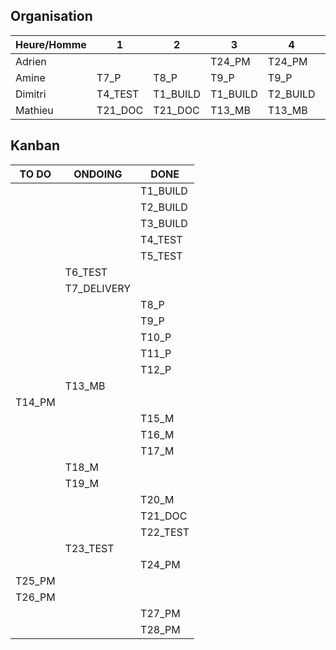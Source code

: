 ## Organisation

| Heure/Homme   | 1 | 2 | 3 | 4 | 5 | 6 | 7 | 8 | 9 | 10 | 11 | 12 | 13 | 14 |
| ------------- |---|---|---|---|---|---|---|---|---|----|----|----|----|----|
|  	Adrien	    |   |   | T24_PM  |  T24_PM |  T24_PM | T24_PM  |   | T27_PM  | T27_PM  | T27_PM   | T28_PM   |  T28_PM  |    |    |
|   Amine       |  T7_P | T8_P  | T9_P  | T9_P  | T10_P   | T10_P | T11_P  |  T21_TEST |  T21_TEST  | T22_TEST  | T22_TEST   | T22_TEST |  |  |
|   Dimitri     | T4_TEST  | T1_BUILD  | T1_BUILD  | T2_BUILD  | T3_BUILD  | T3_BUILD  | T3_BUILD  | T5_TEST  | T5_TEST  | T6_TEST   | T7_DELIVERY |  T7_DELIVERY  |    |    |
|   Mathieu     | T21_DOC  | T21_DOC  | T13_MB| T13_MB|T13_MB| T15_M | T15_M  | T15_M  |  T16_M | T16_M  |  T17_M | T17_M  | T18_M   | T18_M   | 

## Kanban

|  TO DO  | ONDOING | DONE | 
| ------- | ------- | ---- |
|  | | T1_BUILD |
|  | | T2_BUILD|
|  | | T3_BUILD|
|  | |T4_TEST |
|  | |T5_TEST |
|  |T6_TEST | |
|  |T7_DELIVERY | |
|  | |T8_P |
|  | |T9_P |
|  | |T10_P |
|  | | T11_P|
|  | | T12_P |
|  | T13_MB | |
| T14_PM | | |
| | |  T15_M  |
|  | | T16_M |
| | |  T17_M |
|  | T18_M | |
|  | T19_M | |
|  | | T20_M |
|  | |T21_DOC |
|  | |T22_TEST |
|  |T23_TEST | |
|  |  | T24_PM|
| T25_PM | | |
| T26_PM | | |
|  | | T27_PM|
|  | | T28_PM |


 
    
 
 
 
 
 
 
 
